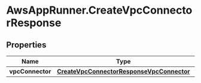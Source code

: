# AwsAppRunner.CreateVpcConnectorResponse

## Properties

Name | Type | Description | Notes
------------ | ------------- | ------------- | -------------
**vpcConnector** | [**CreateVpcConnectorResponseVpcConnector**](CreateVpcConnectorResponseVpcConnector.md) |  | 


